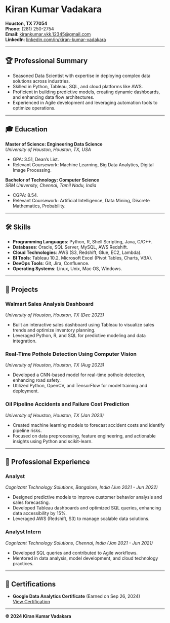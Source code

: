 # Kiran Kumar Vadakara

**Houston, TX 77054**  
**Phone**: (281) 250-2754  
**Email**: [kirankumar.vkk.12345@gmail.com](mailto:kirankumar.vkk.12345@gmail.com)  
**LinkedIn**: [linkedin.com/in/kiran-kumar-vadakara](https://www.linkedin.com/in/kiran-kumar-vadakara)  

---

## 🏆 **Professional Summary**

- Seasoned Data Scientist with expertise in deploying complex data solutions across industries.  
- Skilled in Python, Tableau, SQL, and cloud platforms like AWS.  
- Proficient in building predictive models, creating dynamic dashboards, and enhancing data flow architectures.  
- Experienced in Agile development and leveraging automation tools to optimize operations.  

---

## 🎓 **Education**

**Master of Science: Engineering Data Science**  
*University of Houston, Houston, TX, USA*  
- GPA: 3.51, Dean’s List.  
- Relevant Coursework: Machine Learning, Big Data Analytics, Digital Image Processing.  

**Bachelor of Technology: Computer Science**  
*SRM University, Chennai, Tamil Nadu, India*  
- CGPA: 8.54.  
- Relevant Coursework: Artificial Intelligence, Data Mining, Discrete Mathematics, Probability.  

---

## 🛠️ **Skills**

- **Programming Languages**: Python, R, Shell Scripting, Java, C/C++.  
- **Databases**: Oracle, SQL Server, MySQL, AWS Redshift.  
- **Cloud Technologies**: AWS (S3, Redshift, Glue, EC2, Lambda).  
- **BI Tools**: Tableau 10.2, Microsoft Excel (Pivot Tables, Charts, VBA).  
- **DevOps Tools**: Git, Jira, Confluence.  
- **Operating Systems**: Linux, Unix, Mac OS, Windows.  

---

## 📂 **Projects**

### **Walmart Sales Analysis Dashboard**  
*University of Houston, Houston, TX (Dec 2023)*  
- Built an interactive sales dashboard using Tableau to visualize sales trends and optimize inventory planning.  
- Leveraged Python, R, and SQL for predictive modeling and data integration.  

### **Real-Time Pothole Detection Using Computer Vision**  
*University of Houston, Houston, TX (Aug 2023)*  
- Developed a CNN-based model for real-time pothole detection, enhancing road safety.  
- Utilized Python, OpenCV, and TensorFlow for model training and deployment.  

### **Oil Pipeline Accidents and Failure Cost Prediction**  
*University of Houston, Houston, TX (Jan 2023)*  
- Created machine learning models to forecast accident costs and identify pipeline risks.  
- Focused on data preprocessing, feature engineering, and actionable insights using Python and scikit-learn.  

---

## 💼 **Professional Experience**

### **Analyst**  
*Cognizant Technology Solutions, Bangalore, India (Jun 2021 - Jun 2022)*  
- Designed predictive models to improve customer behavior analysis and sales forecasting.  
- Developed Tableau dashboards and optimized SQL queries, enhancing data accessibility by 15%.  
- Leveraged AWS (Redshift, S3) to manage scalable data solutions.  

### **Analyst Intern**  
*Cognizant Technology Solutions, Chennai, India (Jan 2021 - Jun 2021)*  
- Developed SQL queries and contributed to Agile workflows.  
- Mentored in data analysis, model development, and cloud technology practices.  

---

## 🏅 **Certifications**

- **Google Data Analytics Certificate** (Earned on Sep 26, 2024)  
  [View Certification](https://www.coursera.org/account/accomplishments/specialization/certificate/15XQA4UQE1US)  

---

**© 2024 Kiran Kumar Vadakara**
